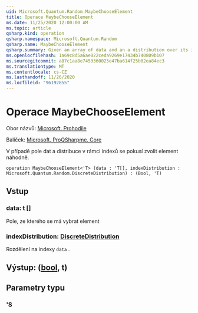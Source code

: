 ```yaml
---
uid: Microsoft.Quantum.Random.MaybeChooseElement
title: Operace MaybeChooseElement
ms.date: 11/25/2020 12:00:00 AM
ms.topic: article
qsharp.kind: operation
qsharp.namespace: Microsoft.Quantum.Random
qsharp.name: MaybeChooseElement
qsharp.summary: Given an array of data and an a distribution over its indices, attempts to choose an element at random.
ms.openlocfilehash: 1a69c8d5a6ae022ceda9269e17434b740809b107
ms.sourcegitcommit: a87c1aa8e7453360025e47ba614f25b02ea84ec3
ms.translationtype: MT
ms.contentlocale: cs-CZ
ms.lasthandoff: 11/26/2020
ms.locfileid: "96192855"
---
```

# <a name="maybechooseelement-operation"></a>Operace MaybeChooseElement

Obor názvů: [Microsoft. Prohodile](xref:Microsoft.Quantum.Random)

Balíček: [Microsoft. ProQSharpme. Core](https://nuget.org/packages/Microsoft.Quantum.QSharp.Core)


V případě pole dat a distribuce v rámci indexů se pokusí zvolit element náhodně.

```qsharp
operation MaybeChooseElement<'T> (data : 'T[], indexDistribution : Microsoft.Quantum.Random.DiscreteDistribution) : (Bool, 'T)
```


## <a name="input"></a>Vstup

### <a name="data--t"></a>data: t []

Pole, ze kterého se má vybrat element


### <a name="indexdistribution--discretedistribution"></a>indexDistribution: [DiscreteDistribution](xref:Microsoft.Quantum.Random.DiscreteDistribution)

Rozdělení na indexy `data` .



## <a name="output--boolt"></a>Výstup: ([bool](xref:microsoft.quantum.lang-ref.bool), t)



## <a name="type-parameters"></a>Parametry typu

### <a name="t"></a>'S

